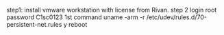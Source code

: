 step1: install vmware workstation with license from Rivan.
step 2 login 
root
password
C1sc0123
1st command
uname -arm -r /etc/udev/rules.d/70-persistent-net.rules
y
reboot
